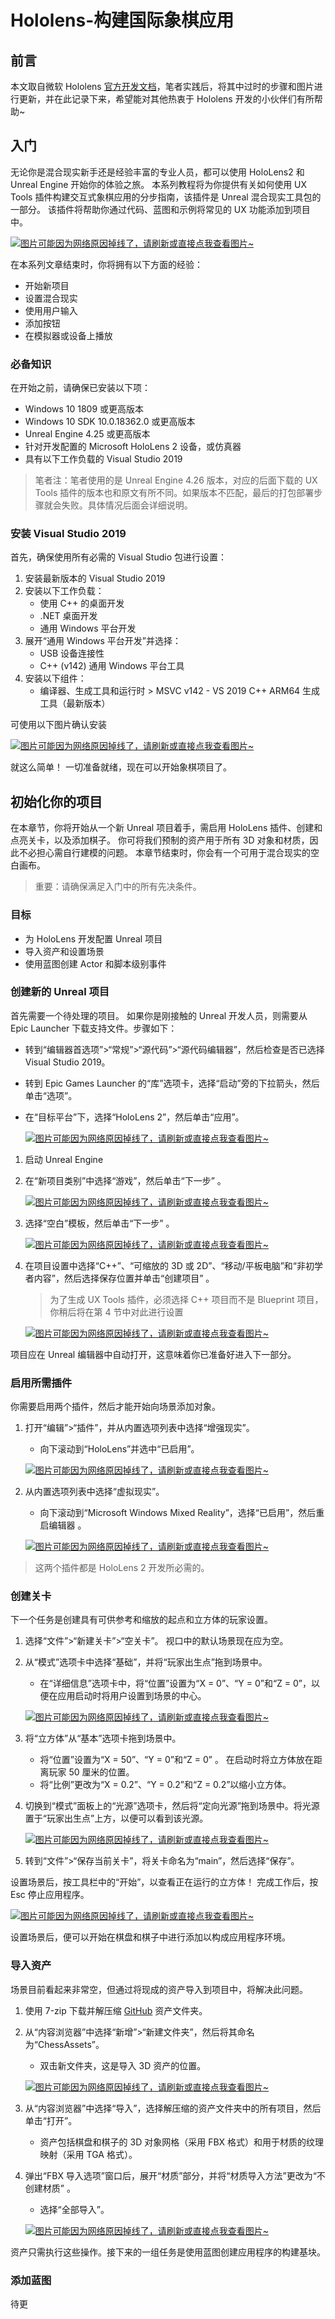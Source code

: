 # Hololens-构建国际象棋应用

## 前言
本文取自微软 Hololens [官方开发文档](https://docs.microsoft.com/zh-cn/windows/mixed-reality/)，笔者实践后，将其中过时的步骤和图片进行更新，并在此记录下来，希望能对其他热衷于 Hololens 开发的小伙伴们有所帮助~

## 入门
无论你是混合现实新手还是经验丰富的专业人员，都可以使用 HoloLens2 和 Unreal Engine 开始你的体验之旅。 本系列教程将为你提供有关如何使用 UX Tools 插件构建交互式象棋应用的分步指南，该插件是 Unreal 混合现实工具包的一部分。 该插件将帮助你通过代码、蓝图和示例将常见的 UX 功能添加到项目中。

[![图片可能因为网络原因掉线了，请刷新或直接点我查看图片~](https://cdn.jsdelivr.net/gh/ylsislove/image-home/test/20210203221424.png)](https://cdn.jsdelivr.net/gh/ylsislove/image-home/test/20210203221424.png)

在本系列文章结束时，你将拥有以下方面的经验：
- 开始新项目
- 设置混合现实
- 使用用户输入
- 添加按钮
- 在模拟器或设备上播放

### 必备知识
在开始之前，请确保已安装以下项：
* Windows 10 1809 或更高版本
* Windows 10 SDK 10.0.18362.0 或更高版本
* Unreal Engine 4.25 或更高版本
* 针对开发配置的 Microsoft HoloLens 2 设备，或仿真器
* 具有以下工作负载的 Visual Studio 2019

> 笔者注：笔者使用的是 Unreal Engine 4.26 版本，对应的后面下载的 UX Tools 插件的版本也和原文有所不同。如果版本不匹配，最后的打包部署步骤就会失败。具体情况后面会详细说明。

### 安装 Visual Studio 2019
首先，确保使用所有必需的 Visual Studio 包进行设置：
1. 安装最新版本的 Visual Studio 2019
2. 安装以下工作负载：
    - 使用 C++ 的桌面开发
    - .NET 桌面开发
    - 通用 Windows 平台开发
3. 展开“通用 Windows 平台开发”并选择：
    - USB 设备连接性
    - C++ (v142) 通用 Windows 平台工具
4. 安装以下组件：
    - 编译器、生成工具和运行时 > MSVC v142 - VS 2019 C++ ARM64 生成工具（最新版本）

可使用以下图片确认安装

[![图片可能因为网络原因掉线了，请刷新或直接点我查看图片~](https://cdn.jsdelivr.net/gh/ylsislove/image-home/test/20210203222151.png)](https://cdn.jsdelivr.net/gh/ylsislove/image-home/test/20210203222151.png)

就这么简单！ 一切准备就绪，现在可以开始象棋项目了。

## 初始化你的项目
在本章节，你将开始从一个新 Unreal 项目着手，需启用 HoloLens 插件、创建和点亮关卡，以及添加棋子。 你可将我们预制的资产用于所有 3D 对象和材质，因此不必担心需自行建模的问题。 本章节结束时，你会有一个可用于混合现实的空白画布。

> 重要：请确保满足入门中的所有先决条件。

### 目标
- 为 HoloLens 开发配置 Unreal 项目
- 导入资产和设置场景
- 使用蓝图创建 Actor 和脚本级别事件

### 创建新的 Unreal 项目
首先需要一个待处理的项目。 如果你是刚接触的 Unreal 开发人员，则需要从 Epic Launcher 下载支持文件。步骤如下：
- 转到“编辑器首选项”>“常规”>“源代码”>“源代码编辑器”，然后检查是否已选择 Visual Studio 2019。
- 转到 Epic Games Launcher 的“库”选项卡，选择“启动”旁的下拉箭头，然后单击“选项”。
- 在“目标平台”下，选择“HoloLens 2”，然后单击“应用”。

  [![图片可能因为网络原因掉线了，请刷新或直接点我查看图片~](https://cdn.jsdelivr.net/gh/ylsislove/image-home/test/20210203230109.png)](https://cdn.jsdelivr.net/gh/ylsislove/image-home/test/20210203230109.png)

1. 启动 Unreal Engine
2. 在“新项目类别”中选择“游戏”，然后单击“下一步” 。

    [![图片可能因为网络原因掉线了，请刷新或直接点我查看图片~](https://cdn.jsdelivr.net/gh/ylsislove/image-home/test/20210203230316.png)](https://cdn.jsdelivr.net/gh/ylsislove/image-home/test/20210203230316.png)

3. 选择“空白”模板，然后单击“下一步” 。

    [![图片可能因为网络原因掉线了，请刷新或直接点我查看图片~](https://cdn.jsdelivr.net/gh/ylsislove/image-home/test/20210203230451.png)](https://cdn.jsdelivr.net/gh/ylsislove/image-home/test/20210203230451.png)

4. 在项目设置中选择“C++”、“可缩放的 3D 或 2D”、“移动/平板电脑”和“非初学者内容”，然后选择保存位置并单击“创建项目” 。

    > 为了生成 UX Tools 插件，必须选择 C++ 项目而不是 Blueprint 项目，你稍后将在第 4 节中对此进行设置

    [![图片可能因为网络原因掉线了，请刷新或直接点我查看图片~](https://cdn.jsdelivr.net/gh/ylsislove/image-home/test/20210203230557.png)](https://cdn.jsdelivr.net/gh/ylsislove/image-home/test/20210203230557.png)

项目应在 Unreal 编辑器中自动打开，这意味着你已准备好进入下一部分。

### 启用所需插件
你需要启用两个插件，然后才能开始向场景添加对象。
1. 打开“编辑”>“插件”，并从内置选项列表中选择“增强现实”。
    - 向下滚动到“HoloLens”并选中“已启用”。

    [![图片可能因为网络原因掉线了，请刷新或直接点我查看图片~](https://cdn.jsdelivr.net/gh/ylsislove/image-home/test/20210203231259.png)](https://cdn.jsdelivr.net/gh/ylsislove/image-home/test/20210203231259.png)

2. 从内置选项列表中选择“虚拟现实”。
    - 向下滚动到“Microsoft Windows Mixed Reality”，选择“已启用”，然后重启编辑器 。

    [![图片可能因为网络原因掉线了，请刷新或直接点我查看图片~](https://cdn.jsdelivr.net/gh/ylsislove/image-home/test/20210203231515.png)](https://cdn.jsdelivr.net/gh/ylsislove/image-home/test/20210203231515.png)

> 这两个插件都是 HoloLens 2 开发所必需的。

### 创建关卡
下一个任务是创建具有可供参考和缩放的起点和立方体的玩家设置。
1. 选择“文件”>“新建关卡”>“空关卡”。 视口中的默认场景现在应为空。
2. 从“模式”选项卡中选择“基础”，并将“玩家出生点”拖到场景中。
    - 在“详细信息”选项卡中，将“位置”设置为“X = 0”、“Y = 0”和“Z = 0”，以便在应用启动时将用户设置到场景的中心。

    [![图片可能因为网络原因掉线了，请刷新或直接点我查看图片~](https://cdn.jsdelivr.net/gh/ylsislove/image-home/test/20210203232358.png)](https://cdn.jsdelivr.net/gh/ylsislove/image-home/test/20210203232358.png)

3. 将“立方体”从“基本”选项卡拖到场景中。
    - 将“位置”设置为“X = 50”、“Y = 0”和“Z = 0” 。 在启动时将立方体放在距离玩家 50 厘米的位置。
    - 将“比例”更改为“X = 0.2”、“Y = 0.2”和“Z = 0.2”以缩小立方体。
4. 切换到“模式”面板上的“光源”选项卡，然后将“定向光源”拖到场景中。将光源置于“玩家出生点”上方，以便可以看到该光源。

    [![图片可能因为网络原因掉线了，请刷新或直接点我查看图片~](https://cdn.jsdelivr.net/gh/ylsislove/image-home/test/20210203232847.png)](https://cdn.jsdelivr.net/gh/ylsislove/image-home/test/20210203232847.png)

5. 转到“文件”>“保存当前关卡”，将关卡命名为“main”，然后选择“保存”。

设置场景后，按工具栏中的“开始”，以查看正在运行的立方体！ 完成工作后，按 Esc 停止应用程序。

[![图片可能因为网络原因掉线了，请刷新或直接点我查看图片~](https://cdn.jsdelivr.net/gh/ylsislove/image-home/test/20210203233140.png)](https://cdn.jsdelivr.net/gh/ylsislove/image-home/test/20210203233140.png)

设置场景后，便可以开始在棋盘和棋子中进行添加以构成应用程序环境。

### 导入资产
场景目前看起来非常空，但通过将现成的资产导入到项目中，将解决此问题。
1. 使用 7-zip 下载并解压缩 [GitHub](https://github.com/microsoft/MixedReality-Unreal-Samples/blob/master/ChessApp/ChessAssets.7z) 资产文件夹。
2. 从“内容浏览器”中选择“新增”>“新建文件夹”，然后将其命名为“ChessAssets”。
    - 双击新文件夹，这是导入 3D 资产的位置。

    [![图片可能因为网络原因掉线了，请刷新或直接点我查看图片~](https://cdn.jsdelivr.net/gh/ylsislove/image-home/test/20210203233446.png)](https://cdn.jsdelivr.net/gh/ylsislove/image-home/test/20210203233446.png)

3. 从“内容浏览器”中选择“导入”，选择解压缩的资产文件夹中的所有项目，然后单击“打开”。
    - 资产包括棋盘和棋子的 3D 对象网格（采用 FBX 格式）和用于材质的纹理映射（采用 TGA 格式）。
4. 弹出“FBX 导入选项”窗口后，展开“材质”部分，并将“材质导入方法”更改为“不创建材质” 。
    - 选择“全部导入”。

    [![图片可能因为网络原因掉线了，请刷新或直接点我查看图片~](https://cdn.jsdelivr.net/gh/ylsislove/image-home/test/20210203233707.png)](https://cdn.jsdelivr.net/gh/ylsislove/image-home/test/20210203233707.png)

资产只需执行这些操作。接下来的一组任务是使用蓝图创建应用程序的构建基块。

### 添加蓝图
待更
